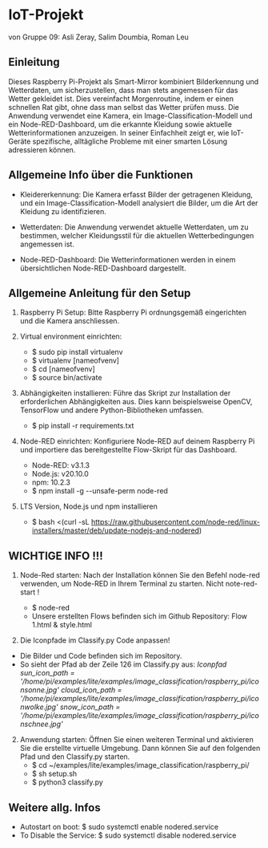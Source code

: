 # IoT-Projekt
von Gruppe 09: Asli Zeray, Salim Doumbia, Roman Leu

## Einleitung
Dieses Raspberry Pi-Projekt als Smart-Mirror kombiniert Bilderkennung und Wetterdaten, um sicherzustellen, dass man stets angemessen für das Wetter gekleidet ist. Dies vereinfacht Morgenroutine, indem er einen schnellen Rat gibt, ohne dass man selbst das Wetter prüfen muss. Die Anwendung verwendet eine Kamera, ein Image-Classification-Modell und ein Node-RED-Dashboard, um die erkannte Kleidung sowie aktuelle Wetterinformationen anzuzeigen. In seiner Einfachheit zeigt er, wie IoT-Geräte spezifische, alltägliche Probleme mit einer smarten Lösung adressieren können.

## Allgemeine Info über die Funktionen
- Kleidererkennung: Die Kamera erfasst Bilder der getragenen Kleidung, und ein Image-Classification-Modell analysiert die Bilder, um die Art der Kleidung zu identifizieren.

- Wetterdaten: Die Anwendung verwendet aktuelle Wetterdaten, um zu bestimmen, welcher Kleidungsstil für die aktuellen Wetterbedingungen angemessen ist.

- Node-RED-Dashboard: Die Wetterinformationen werden in einem übersichtlichen Node-RED-Dashboard dargestellt.

## Allgemeine Anleitung für den Setup
1. Raspberry Pi Setup: Bitte Raspberry Pi ordnungsgemäß eingerichten und die Kamera anschliessen.

2. Virtual environment einrichten:
   - $ sudo pip install virtualenv
   - $ virtualenv [nameofvenv]
   - $ cd [nameofvenv]
   - $ source bin/activate

3. Abhängigkeiten installieren: Führe das Skript zur Installation der erforderlichen Abhängigkeiten aus. Dies kann beispielsweise OpenCV, TensorFlow und andere Python-Bibliotheken umfassen.
   - $ pip install -r requirements.txt

4. Node-RED einrichten: Konfiguriere Node-RED auf deinem Raspberry Pi und importiere das bereitgestellte Flow-Skript für das Dashboard.
   - Node-RED: v3.1.3
   - Node.js: v20.10.0
   - npm: 10.2.3
   - $ npm install -g --unsafe-perm node-red

5. LTS Version, Node.js und npm installieren
   - $ bash <(curl -sL https://raw.githubusercontent.com/node-red/linux-installers/master/deb/update-nodejs-and-nodered)

## WICHTIGE INFO !!!
1. Node-Red starten: Nach der Installation können Sie den Befehl node-red verwenden, um Node-RED in Ihrem Terminal zu starten. Nicht note-red-start !
   - $ node-red
   - Unsere erstellten Flows befinden sich im Github Repository: Flow 1.html & style.html

2.  Die Iconpfade im Classify.py Code anpassen!
   - Die Bilder und Code befinden sich im Repository.
   - So sieht der Pfad ab der Zeile 126 im Classify.py aus:
*Iconpfad*
*sun_icon_path = '/home/pi/examples/lite/examples/image_classification/raspberry_pi/iconsonne.jpg'*
*cloud_icon_path = '/home/pi/examples/lite/examples/image_classification/raspberry_pi/iconwolke.jpg'*
*snow_icon_path = '/home/pi/examples/lite/examples/image_classification/raspberry_pi/iconschnee.jpg'*
     
2. Anwendung starten: Öffnen Sie einen weiteren Terminal und aktivieren Sie die erstellte virtuelle Umgebung. Dann können Sie auf den folgenden Pfad und den Classify.py starten.
   - $ cd ~/examples/lite/examples/image_classification/raspberry_pi/
   - $ sh setup.sh
   - $ python3 classify.py

## Weitere allg. Infos 
- Autostart on boot: $ sudo systemctl enable nodered.service
- To Disable the Service: $ sudo systemctl disable nodered.service
